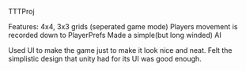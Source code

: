 TTTProj

Features:
4x4, 3x3 grids (seperated game mode)
Players movement is recorded down to PlayerPrefs
Made a simple(but long winded) AI

Used UI to make the game just to make it look nice and neat. 
Felt the simplistic design that unity had for its UI was good enough.

